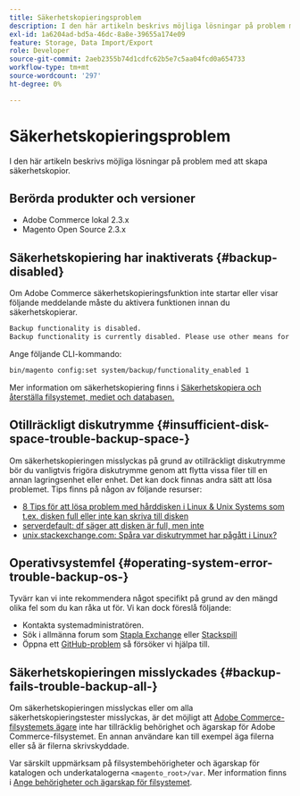 ```yaml
---
title: Säkerhetskopieringsproblem
description: I den här artikeln beskrivs möjliga lösningar på problem med att skapa säkerhetskopior.
exl-id: 1a6204ad-bd5a-46dc-8a8e-39655a174e09
feature: Storage, Data Import/Export
role: Developer
source-git-commit: 2aeb2355b74d1cdfc62b5e7c5aa04fcd0a654733
workflow-type: tm+mt
source-wordcount: '297'
ht-degree: 0%

---
```


# Säkerhetskopieringsproblem

I den här artikeln beskrivs möjliga lösningar på problem med att skapa säkerhetskopior.

## Berörda produkter och versioner

* Adobe Commerce lokal 2.3.x
* Magento Open Source 2.3.x

## Säkerhetskopiering har inaktiverats {#backup-disabled}

Om Adobe Commerce säkerhetskopieringsfunktion inte startar eller visar följande meddelande måste du aktivera funktionen innan du säkerhetskopierar.

```bash
Backup functionality is disabled.
Backup functionality is currently disabled. Please use other means for backups.
```

Ange följande CLI-kommando:

```bash
bin/magento config:set system/backup/functionality_enabled 1
```

Mer information om säkerhetskopiering finns i [Säkerhetskopiera och återställa filsystemet, mediet och databasen.](https://experienceleague.adobe.com/sv/docs/commerce-operations/installation-guide/tutorials/backup)

## Otillräckligt diskutrymme {#insufficient-disk-space-trouble-backup-space-}

Om säkerhetskopieringen misslyckas på grund av otillräckligt diskutrymme bör du vanligtvis frigöra diskutrymme genom att flytta vissa filer till en annan lagringsenhet eller enhet. Det kan dock finnas andra sätt att lösa problemet. Tips finns på någon av följande resurser:

* [8 Tips för att lösa problem med hårddisken i Linux &amp; Unix Systems som t.ex. disken full eller inte kan skriva till disken](https://www.cyberciti.biz/datacenter/linux-unix-bsd-osx-cannot-write-to-hard-disk)
* [serverdefault: df säger att disken är full, men inte ](https://serverfault.com/questions/315181/df-says-disk-is-full-but-it-is-not)
* [unix.stackexchange.com: Spåra var diskutrymmet har pågått i Linux?](https://unix.stackexchange.com/questions/125429/tracking-down-where-disk-space-has-gone-on-linux)

## Operativsystemfel {#operating-system-error-trouble-backup-os-}

Tyvärr kan vi inte rekommendera något specifikt på grund av den mängd olika fel som du kan råka ut för. Vi kan dock föreslå följande:

* Kontakta systemadministratören.
* Sök i allmänna forum som [Stapla Exchange](https://unix.stackexchange.com) eller [Stackspill](https://stackoverflow.com)
* Öppna ett [GitHub-problem](https://github.com/magento/magento2/issues) så försöker vi hjälpa till.

## Säkerhetskopieringen misslyckades {#backup-fails-trouble-backup-all-}

Om säkerhetskopieringen misslyckas eller om alla säkerhetskopieringstester misslyckas, är det möjligt att [Adobe Commerce-filsystemets ägare](https://experienceleague.adobe.com/sv/docs/commerce-operations/installation-guide/prerequisites/file-system/overview) inte har tillräcklig behörighet och ägarskap för Adobe Commerce-filsystemet. En annan användare kan till exempel äga filerna eller så är filerna skrivskyddade.

Var särskilt uppmärksam på filsystembehörigheter och ägarskap för katalogen och underkatalogerna `<magento_root>/var`. Mer information finns i [Ange behörigheter och ägarskap för filsystemet](https://experienceleague.adobe.com/sv/docs/commerce-operations/installation-guide/prerequisites/file-system/configure-permissions).
